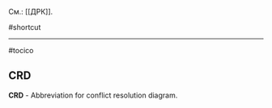 См.: [[ДРК]].

#shortcut




<hr/>

#tocico

## CRD

<b>CRD</b> -  Abbreviation for conflict resolution diagram.


